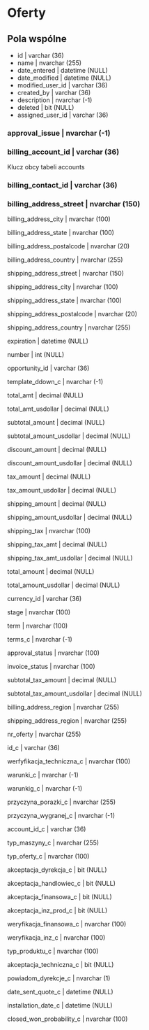 # Oferty

## Pola wspólne

* id \| varchar \(36\)
* name \| nvarchar \(255\)
* date\_entered \| datetime \(NULL\)
* date\_modified \| datetime \(NULL\)
* modified\_user\_id \| varchar \(36\)
* created\_by \| varchar \(36\)
* description \| nvarchar \(-1\)
* deleted \| bit \(NULL\)
* assigned\_user\_id \| varchar \(36\)

### approval\_issue \| nvarchar \(-1\)

### billing\_account\_id \| varchar \(36\)

Klucz obcy tabeli accounts

### billing\_contact\_id \| varchar \(36\)



### billing\_address\_street \| nvarchar \(150\)

billing\_address\_city \| nvarchar \(100\)

billing\_address\_state \| nvarchar \(100\)

billing\_address\_postalcode \| nvarchar \(20\)

billing\_address\_country \| nvarchar \(255\)

shipping\_address\_street \| nvarchar \(150\)

shipping\_address\_city \| nvarchar \(100\)

shipping\_address\_state \| nvarchar \(100\)

shipping\_address\_postalcode \| nvarchar \(20\)

shipping\_address\_country \| nvarchar \(255\)

expiration \| datetime \(NULL\)

number \| int \(NULL\)

opportunity\_id \| varchar \(36\)

template\_ddown\_c \| nvarchar \(-1\)

total\_amt \| decimal \(NULL\)

total\_amt\_usdollar \| decimal \(NULL\)

subtotal\_amount \| decimal \(NULL\)

subtotal\_amount\_usdollar \| decimal \(NULL\)

discount\_amount \| decimal \(NULL\)

discount\_amount\_usdollar \| decimal \(NULL\)

tax\_amount \| decimal \(NULL\)

tax\_amount\_usdollar \| decimal \(NULL\)

shipping\_amount \| decimal \(NULL\)

shipping\_amount\_usdollar \| decimal \(NULL\)

shipping\_tax \| nvarchar \(100\)

shipping\_tax\_amt \| decimal \(NULL\)

shipping\_tax\_amt\_usdollar \| decimal \(NULL\)

total\_amount \| decimal \(NULL\)

total\_amount\_usdollar \| decimal \(NULL\)

currency\_id \| varchar \(36\)

stage \| nvarchar \(100\)

term \| nvarchar \(100\)

terms\_c \| nvarchar \(-1\)

approval\_status \| nvarchar \(100\)

invoice\_status \| nvarchar \(100\)

subtotal\_tax\_amount \| decimal \(NULL\)

subtotal\_tax\_amount\_usdollar \| decimal \(NULL\)

billing\_address\_region \| nvarchar \(255\)

shipping\_address\_region \| nvarchar \(255\)

nr\_oferty \| nvarchar \(255\)

id\_c \| varchar \(36\)

werfyfikacja\_techniczna\_c \| nvarchar \(100\)

warunki\_c \| nvarchar \(-1\)

warunkig\_c \| nvarchar \(-1\)

przyczyna\_porazki\_c \| nvarchar \(255\)

przyczyna\_wygranej\_c \| nvarchar \(-1\)

account\_id\_c \| varchar \(36\)

typ\_maszyny\_c \| nvarchar \(255\)

typ\_oferty\_c \| nvarchar \(100\)

akceptacja\_dyrekcja\_c \| bit \(NULL\)

akceptacja\_handlowiec\_c \| bit \(NULL\)

akceptacja\_finansowa\_c \| bit \(NULL\)

akceptacja\_inz\_prod\_c \| bit \(NULL\)

weryfikacja\_finansowa\_c \| nvarchar \(100\)

weryfikacja\_inz\_c \| nvarchar \(100\)

typ\_produktu\_c \| nvarchar \(100\)

akceptacja\_techniczna\_c \| bit \(NULL\)

powiadom\_dyrekcje\_c \| nvarchar \(1\)

date\_sent\_quote\_c \| datetime \(NULL\)

installation\_date\_c \| datetime \(NULL\)

closed\_won\_probability\_c \| nvarchar \(100\)

